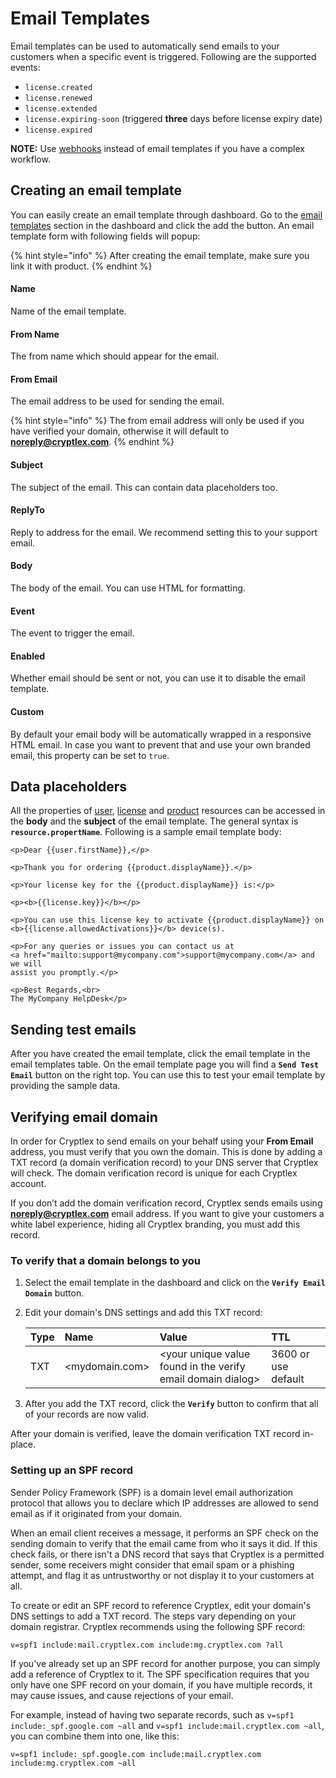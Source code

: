 # Email Templates

Email templates can be used to automatically send emails to your customers when a specific event is triggered. Following are the supported events:

* `license.created`
* `license.renewed`
* `license.extended`
* `license.expiring-soon` \(triggered **three** days before license expiry date\)
* `license.expired`

**NOTE:** Use [webhooks](webhooks.md) instead of email templates if you have a complex workflow.

## Creating an email template

You can easily create an email template through dashboard. Go to the [email templates](https://app.cryptlex.com/email-templates) section in the dashboard and click the add the button. An email template form with following fields will popup: 

{% hint style="info" %}
After creating the email template, make sure you link it with product.
{% endhint %}

#### **Name**

Name of the email template.

#### **From Name**

The from name which should appear for the email.

#### **From Email**

The email address to be used for sending the email.

{% hint style="info" %}
The from email address will only be used if you have verified your domain, otherwise it will default to **noreply@cryptlex.com**.
{% endhint %}

#### Subject

The subject of the email. This can contain data placeholders too.

#### **ReplyTo**

Reply to address for the email. We recommend setting this to your support email.

#### **Body**

The body of the email. You can use HTML for formatting.

#### **Event**

The event to trigger the email.

#### **Enabled**

Whether email should be sent or not, you can use it to disable the email template.

#### **Custom**

By default your email body will be automatically wrapped in a responsive HTML email. In case you want to prevent that and use your own branded email, this property can be set to `true`.

## Data placeholders

All the properties of [user](https://api.cryptlex.com/v3/docs#operation/get/v3/users/{id}), [license](https://api.cryptlex.com/v3/docs#operation/get/v3/licenses/{id}) and [product](https://api.cryptlex.com/v3/docs#operation/get/v3/products/{id}) resources can be accessed in the **body** and the **subject** of the email template. The general syntax is **`resource.propertName`**. Following is a sample email template body:

```markup
<p>Dear {{user.firstName}},</p>

<p>Thank you for ordering {{product.displayName}}.</p>

<p>Your license key for the {{product.displayName}} is:</p> 

<p><b>{{license.key}}</b></p>

<p>You can use this license key to activate {{product.displayName}} on 
<b>{{license.allowedActivations}}</b> device(s).

<p>For any queries or issues you can contact us at 
<a href="mailto:support@mycompany.com">support@mycompany.com</a> and we will 
assist you promptly.</p>

<p>Best Regards,<br>
The MyCompany HelpDesk</p>
```

## Sending test emails

After you have created the email template, click the email template in the email templates table. On the email template page you will find a **`Send Test Email`** button on the right top. You can use this to test your email template by providing the sample data.

## Verifying email domain

In order for Cryptlex to send emails on your behalf using your **From Email** address, you must verify that you own the domain. This is done by adding a TXT record \(a domain verification record\) to your DNS server that Cryptlex will check. The domain verification record is unique for each Cryptlex account.

If you don’t add the domain verification record, Cryptlex sends emails using **noreply@cryptlex.com** email address. If you want to give your customers a white label experience, hiding all Cryptlex branding, you must add this record.

### **To verify that a domain belongs to you**

1. Select the email template in the dashboard and click on the **`Verify Email Domain`** button.
2. Edit your domain's DNS settings and add this TXT record:

   | Type | Name | Value | TTL |
   | :--- | :--- | :--- | :--- |
   | TXT | &lt;mydomain.com&gt; | &lt;your unique value found in the verify email domain dialog&gt; | 3600 or use default |

3. After you add the TXT record, click the **`Verify`** button to confirm that all of your records are now valid.

After your domain is verified, leave the domain verification TXT record in-place.

### Setting up an SPF record

Sender Policy Framework \(SPF\) is a domain level email authorization protocol that allows you to declare which IP addresses are allowed to send email as if it originated from your domain.

When an email client receives a message, it performs an SPF check on the sending domain to verify that the email came from who it says it did. If this check fails, or there isn't a DNS record that says that Cryptlex is a permitted sender, some receivers might consider that email spam or a phishing attempt, and flag it as untrustworthy or not display it to your customers at all.

To create or edit an SPF record to reference Cryptlex, edit your domain's DNS settings to add a TXT record. The steps vary depending on your domain registrar. Cryptlex recommends using the following SPF record:

```text
v=spf1 include:mail.cryptlex.com include:mg.cryptlex.com ?all
```

If you've already set up an SPF record for another purpose, you can simply add a reference of Cryptlex to it. The SPF specification requires that you only have one SPF record on your domain, if you have multiple records, it may cause issues, and cause rejections of your email.

For example, instead of having two separate records, such as `v=spf1 include:_spf.google.com ~all` and `v=spf1 include:mail.cryptlex.com ~all`, you can combine them into one, like this:

```text
v=spf1 include:_spf.google.com include:mail.cryptlex.com include:mg.cryptlex.com ~all
```

